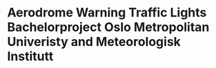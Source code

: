# Aerodrome Warning Traffic Lights Bachelorproject Oslo Metropolitan Univeristy and Meteorologisk Institutt
